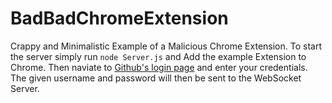 # BadBadChromeExtension
Crappy and Minimalistic Example of a Malicious Chrome Extension.
To start the server simply run `node Server.js` and Add the example Extension to Chrome. Then naviate to [Github's login page](https://github.com/login) and enter your credentials. The given username and password will then be sent to the WebSocket Server.
